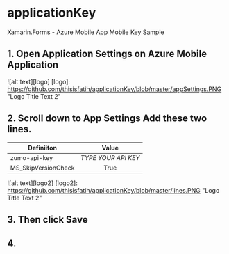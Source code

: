 # applicationKey
Xamarin.Forms - Azure Mobile App Mobile Key Sample

## 1. Open Application Settings on Azure Mobile Application

![alt text][logo]
[logo]: https://github.com/thisisfatih/applicationKey/blob/master/appSettings.PNG "Logo Title Text 2"

## 2. Scroll down to **App Settings** Add these two lines.

| Definiiton    | Value         |
| ------------- |:-------------:|
| zumo-api-key  | *TYPE YOUR API KEY* |
| MS_SkipVersionCheck    | True      |

![alt text][logo2]
[logo2]: https://github.com/thisisfatih/applicationKey/blob/master/lines.PNG "Logo Title Text 2"

## 3. Then click **Save**

## 4. 




